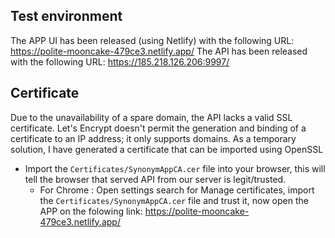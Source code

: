 ## Test environment
The APP UI has been released (using Netlify) with the following URL: https://polite-mooncake-479ce3.netlify.app/
The API has been released with the following URL: https://185.218.126.206:9997/ 

## Certificate

Due to the unavailability of a spare domain, the API lacks a valid SSL certificate. Let's Encrypt doesn't permit the generation and binding of a certificate to an IP address; it only supports domains. 
As a temporary solution, I have generated a certificate that can be imported using OpenSSL

- Import the `Certificates/SynonymAppCA.cer` file into your browser, this will tell the browser that served API from our server is legit/trusted.
  - For Chrome : Open settings search for Manage certificates, import the `Certificates/SynonymAppCA.cer` file and trust it, now open the APP on the folowing link: https://polite-mooncake-479ce3.netlify.app/
